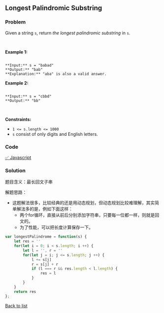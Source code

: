 Longest Palindromic Substring
---
### Problem
Given a string `s`, return *the longest* *palindromic* *substring* in `s`.


 


**Example 1:**



```

**Input:** s = "babad"
**Output:** "bab"
**Explanation:** "aba" is also a valid answer.

```

**Example 2:**



```

**Input:** s = "cbbd"
**Output:** "bb"

```

 


**Constraints:**


* `1 <= s.length <= 1000`
* `s` consist of only digits and English letters.

### Code
[✅ Javascript](./solution.js)
### Solution
题目含义：最长回文子串

解题思路：
- 这题解法很多，比较经典的还是用动态规划，但动态规划比较难理解，其实简单解法多的是，例如下面这样：
  - 两个for循环，直接从前后分别添加字符串，只要每一位都一样，则就是回文的。
  - 为了性能，可以把长度计算保存一下。

```javascript
var longestPalindrome = function(s) {
    let res = ''
    for(let i = 0; i < s.length; i ++) {
        let l = '', r = ''
        for(let j = i; j <= s.length; j ++) {
            l += s[j]
            r = s[j] + r
            if (l === r && res.length < l.length) {
                res = l
            }
        }
    }
    return res
};
```

[Back to list](../README.md)